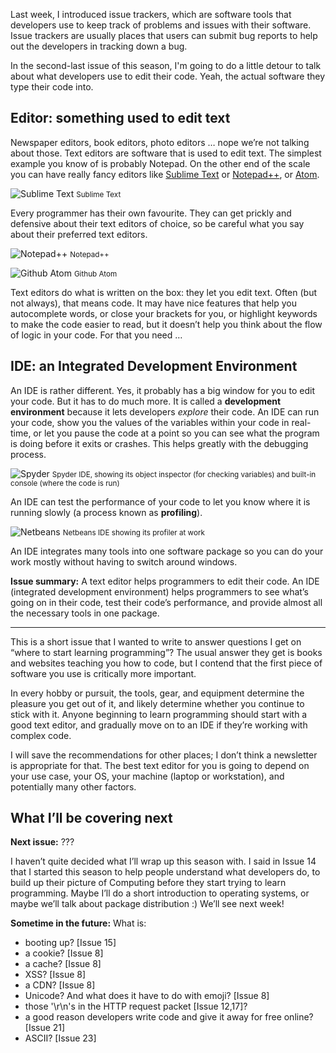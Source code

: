 Last week, I introduced issue trackers, which are software tools that developers use to keep track of problems and issues with their software. Issue trackers are usually places that users can submit bug reports to help out the developers in tracking down a bug.

In the second-last issue of this season, I'm going to do a little detour to talk about what developers use to edit their code. Yeah, the actual software they type their code into.

## Editor: something used to edit text

Newspaper editors, book editors, photo editors … nope we’re not talking about those. Text editors are software that is used to edit text. The simplest example you know of is probably Notepad. On the other end of the scale you can have really fancy editors like [Sublime Text](https://www.sublimetext.com/) or [Notepad++](https://notepad-plus-plus.org/), or [Atom](https://atom.io/).


![Sublime Text](https://github.com/ngjunsiang/laymansguide/blob/master/season2/issue025/issue025_01.png?raw=true)
<small>Sublime Text</small>


Every programmer has their own favourite. They can get prickly and defensive about their text editors of choice, so be careful what you say about their preferred text editors.


![Notepad++](https://github.com/ngjunsiang/laymansguide/blob/master/season2/issue025/issue025_02.png?raw=true)
<small>Notepad++</small>



![Github Atom](https://github.com/ngjunsiang/laymansguide/blob/master/season2/issue025/issue025_03.png?raw=true)
<small>Github Atom</small>


Text editors do what is written on the box: they let you edit text. Often (but not always), that means code. It may have nice features that help you autocomplete words, or close your brackets for you, or highlight keywords to make the code easier to read, but it doesn’t help you think about the flow of logic in your code. For that you need …

## IDE: an Integrated Development Environment

An IDE is rather different. Yes, it probably has a big window for you to edit your code. But it has to do much more. It is called a **development environment** because it lets developers *explore* their code. An IDE can run your code, show you the values of the variables within your code in real-time, or let you pause the code at a point so you can see what the program is doing before it exits or crashes. This helps greatly with the debugging process.


![Spyder](https://github.com/ngjunsiang/laymansguide/blob/master/season2/issue025/issue025_04.png?raw=true)
<small>Spyder IDE, showing its object inspector (for checking variables) and built-in console (where the code is run)</small>


An IDE can test the performance of your code to let you know where it is running slowly (a process known as **profiling**).


![Netbeans](https://github.com/ngjunsiang/laymansguide/blob/master/season2/issue025/issue025_05.png?raw=true)
<small>Netbeans IDE showing its profiler at work</small>


An IDE integrates many tools into one software package so you can do your work mostly without having to switch around windows.

**Issue summary:** A text editor helps programmers to edit their code. An IDE (integrated development environment) helps programmers to see what’s going on in their code, test their code’s performance, and provide almost all the necessary tools in one package.

<hr/>

This is a short issue that I wanted to write to answer questions I get on “where to start learning programming”? The usual answer they get is books and websites teaching you how to code, but I contend that the first piece of software you use is critically more important.

In every hobby or pursuit, the tools, gear, and equipment determine the pleasure you get out of it, and likely determine whether you continue to stick with it. Anyone beginning to learn programming should start with a good text editor, and gradually move on to an IDE if they’re working with complex code.

I will save the recommendations for other places; I don’t think a newsletter is appropriate for that. The best text editor for you is going to depend on your use case, your OS, your machine (laptop or workstation), and potentially many other factors.

## What I’ll be covering next

**Next issue:** ???

I haven’t quite decided what I’ll wrap up this season with. I said in Issue 14 that I started this season to help people understand what developers do, to build up their picture of Computing before they start trying to learn programming. Maybe I’ll do a short introduction to operating systems, or maybe we’ll talk about package distribution :) We’ll see next week!

**Sometime in the future:** What is:

- booting up? [Issue 15]
- a cookie? [Issue 8]
- a cache? [Issue 8]
- XSS? [Issue 8]
- a CDN? [Issue 8]
- Unicode? And what does it have to do with emoji? [Issue 8]
- those '\r\n's in the HTTP request packet [Issue 12,17]?
- a good reason developers write code and give it away for free online? [Issue 21]
- ASCII? [Issue 23]
